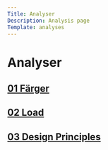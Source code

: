 ```yaml
---
Title: Analyser
Description: Analysis page
Template: analyses
---
```


Analyser
====================

<div class="grid-item ">
    <h2><a href="%base_url%?analysis/01_colors">01 Färger</a></h2>
</div>
<div class="grid-item ">
    <h2><a href="%base_url%?analysis/02_load">02 Load</a></h2>
</div>
<div class="grid-item">
    <h2><a href="%base_url%?analysis/03_design_principles">03 Design Principles</a></h2>
</div>